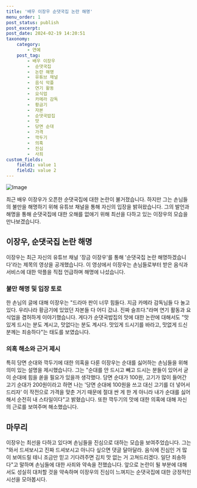 ```yaml
---
title: '배우 이장우 순댓국집 논란 해명'
menu_order: 1
post_status: publish
post_excerpt: 
post_date: 2024-02-19 14:20:51
taxonomy:
    category:
        - 연예
    post_tag:
        - 배우 이장우
        -  순댓국집
        -  논란 해명
        -  유튜브 채널
        -  음식 악플
        -  연기 활동
        -  요식업
        -  카메라 감독
        -  황금기
        -  자본
        -  순댓국밥집
        -  맛
        -  당면 순대
        -  가격
        -  깍두기
        -  의혹
        -  진심
        -  사죄
custom_fields:
    field1: value 1
    field2: value 2
---
```


![Image](https://mimgnews.pstatic.net/image/408/2024/02/14/0000214696_001_20240214002701367.jpg?type=w540)

최근 배우 이장우가 오픈한 순댓국집에 대한 논란이 불거졌습니다. 하지만 그는 손님들의 불만을 해명하기 위해 유튜브 채널을 통해 자신의 입장을 밝혀왔습니다. 그의 발언과 해명을 통해 순댓국집에 대한 오해를 없애기 위해 최선을 다하고 있는 이장우의 모습을 만나보겠습니다.
## 이장우, 순댓국집 논란 해명
이장우는 최근 자신의 유튜브 채널 '장금 이장우'를 통해 '순댓국집 논란 해명하겠습니다'라는 제목의 영상을 공개했습니다. 이 영상에서 이장우는 손님들로부터 받은 음식과 서비스에 대한 악플을 직접 언급하며 해명에 나섰습니다.
### 불만 해명 및 입장 토로
한 손님의 글에 대해 이장우는 "드라마 판이 너무 힘들다. 지금 카메라 감독님들 다 놀고 있다. 우리나라 황금기에 있었던 자본들 다 어디 갔냐. 진짜 슬프다."라며 연기 활동과 요식업을 겸허하게 이야기했습니다. 게다가 순댓국밥집의 맛에 대한 논란에 대해서도 "맛있게 드시는 분도 계시고, 맛없다는 분도 계시다. 맛있게 드시기를 바라고, 맛없게 드신 분께는 죄송하다"는 태도를 보였습니다.
### 의혹 해소와 근거 제시
특히 당면 순대와 깍두기에 대한 의혹을 다룬 이장우는 순대를 싫어하는 손님들을 위해 의미 있는 설명을 제시했습니다. 그는 "순대를 안 드시고 빼고 드시는 분들이 있어서 굳이 순대에 힘을 쏟을 필요가 있을까 생각했다. 당면 순대가 100원, 고기가 많이 들어간 고기 순대가 200원이라고 하면 나는 '당면 순대에 100원을 쓰고 대신 고기를 더 넣어서 드리자' 이 작전으로 가격을 맞춘 거기 때문에 절대 싼 게 한 게 아니라 내가 순대를 싫어해서 순전히 내 스타일이다"고 밝혔습니다. 또한 깍두기의 맛에 대한 의혹에 대해 자신의 근로를 보여주며 해소했습니다.
## 마무리
이장우는 최선을 다하고 있다며 손님들을 진심으로 대하는 모습을 보여주었습니다. 그는 "와서 드셔보시고 진짜 드셔보시고 아니다 싶으면 댓글 달아달라. 음식에 진심인 거 많이 보여드릴 테니 조금만 믿고 기다려주면 김치 맛 없는 거 고쳐드리겠다. 일단 죄송하다"고 말하며 손님들에 대한 사죄와 약속을 전했습니다. 앞으로 논란이 될 부분에 대해서도 성실히 대처할 것을 약속하며 이장우의 진심이 느껴지는 순댓국집에 대한 긍정적인 시선을 모아봅시다.
